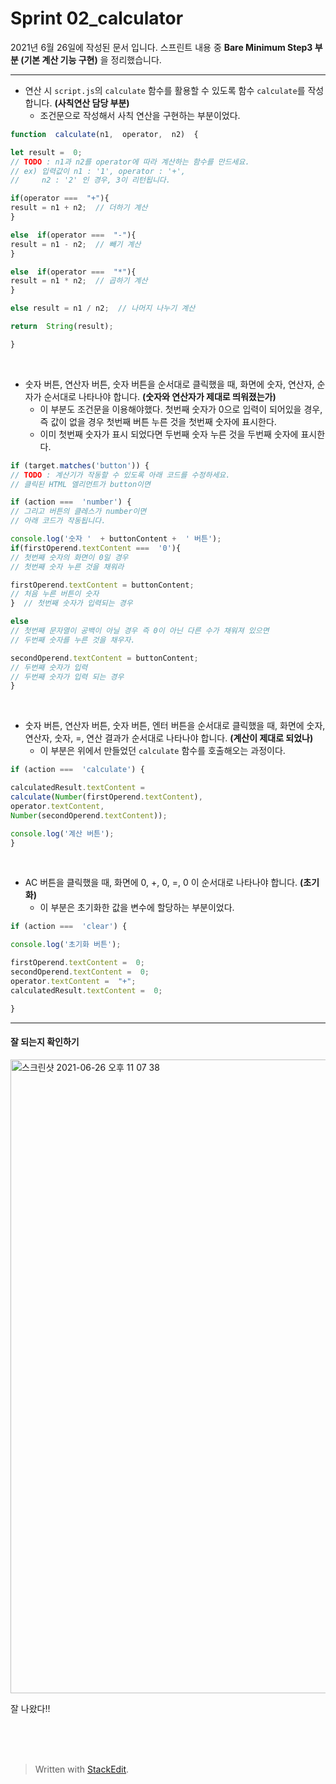 ﻿# Sprint 02_calculator

2021년 6월 26일에 작성된 문서 입니다.
스프린트 내용 중 **Bare Minimum Step3 부분 (기본 계산 기능 구현)** 을 정리했습니다. 


---

-   연산 시  `script.js`의  `calculate`  함수를 활용할 수 있도록 함수  `calculate`를 작성합니다. **(사칙연산 담당 부분)**
	* 조건문으로 작성해서 사칙 연산을 구현하는 부분이었다.

```javascript
function  calculate(n1,  operator,  n2)  {

let result =  0;
// TODO : n1과 n2를 operator에 따라 계산하는 함수를 만드세요.
// ex) 입력값이 n1 : '1', operator : '+', 
//     n2 : '2' 인 경우, 3이 리턴됩니다.

if(operator ===  "+"){
result = n1 + n2;  // 더하기 계산
}

else  if(operator ===  "-"){
result = n1 - n2;  // 빼기 계산
}

else  if(operator ===  "*"){
result = n1 * n2;  // 곱하기 계산
}

else result = n1 / n2;  // 나머지 나누기 계산

return  String(result);

}
```

<br>

-   숫자 버튼, 연산자 버튼, 숫자 버튼을 순서대로 클릭했을 때, 화면에 숫자, 연산자, 순자가 순서대로 나타나야 합니다. **(숫자와 연산자가 제대로 띄워졌는가)**
	* 이 부분도 조건문을 이용해야했다. 첫번째 숫자가 0으로 입력이 되어있을 경우, 즉 값이 없을 경우 첫번째 버튼 누른 것을 첫번째 숫자에 표시한다.
	* 이미 첫번째 숫자가 표시 되었다면 두번째 숫자 누른 것을 두번째 숫자에 표시한다.

```javascript
if (target.matches('button')) {
// TODO : 계산기가 작동할 수 있도록 아래 코드를 수정하세요. 
// 클릭된 HTML 엘리먼트가 button이면

if (action ===  'number') {
// 그리고 버튼의 클레스가 number이면
// 아래 코드가 작동됩니다.

console.log('숫자 '  + buttonContent +  ' 버튼');
if(firstOperend.textContent ===  '0'){
// 첫번째 숫자의 화면이 0일 경우
// 첫번째 숫자 누른 것을 채워라

firstOperend.textContent = buttonContent;  
// 처음 누른 버튼이 숫자
}  // 첫번째 숫자가 입력되는 경우

else
// 첫번째 문자열이 공백이 아닐 경우 즉 0이 아닌 다른 수가 채워져 있으면
// 두번째 숫자를 누른 것을 채우자.

secondOperend.textContent = buttonContent;  
// 두번째 숫자가 입력
// 두번째 숫자가 입력 되는 경우
}
```


<br>

-   숫자 버튼, 연산자 버튼, 숫자 버튼, 엔터 버튼을 순서대로 클릭했을 때, 화면에 숫자, 연산자, 숫자, =, 연산 결과가 순서대로 나타나야 합니다. **(계산이 제대로 되었나)**
	* 이 부분은 위에서 만들었던 `calculate`  함수를 호출해오는 과정이다.

```javascript
if (action ===  'calculate') {

calculatedResult.textContent =  
calculate(Number(firstOperend.textContent),
operator.textContent,
Number(secondOperend.textContent));

console.log('계산 버튼');
}
```



<br>

-   AC 버튼을 클릭했을 때, 화면에 0, +, 0, =, 0 이 순서대로 나타나야 합니다. **(초기화)**
	* 이 부분은 초기화한 값을 변수에 할당하는 부분이었다.

```javascript
if (action ===  'clear') {

console.log('초기화 버튼');

firstOperend.textContent =  0;
secondOperend.textContent =  0;
operator.textContent =  "+"; 
calculatedResult.textContent =  0;

}
```
---
#### 잘 되는지 확인하기

<img width="1014" alt="스크린샷 2021-06-26 오후 11 07 38" src="https://user-images.githubusercontent.com/85002287/123529991-bd581300-d730-11eb-84b0-9624c9346bfd.png">

잘 나왔다!!

<br><br><br>


> Written with [StackEdit](https://stackedit.io/).
